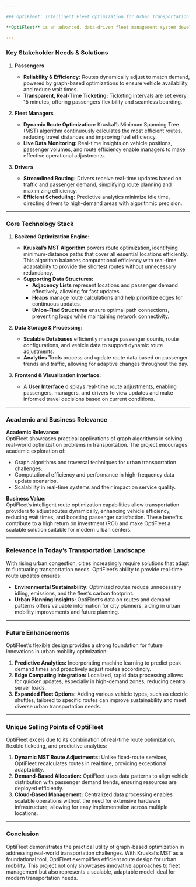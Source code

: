 ```yaml
---

### OptiFleet: Intelligent Fleet Optimization for Urban Transportation

**OptiFleet** is an advanced, data-driven fleet management system developed to optimize transportation across high-demand locations in Bangalore. The project leverages Kruskal's algorithm and other graph-based methodologies to dynamically adjust routes based on real-time passenger demand. Through its intelligent design, OptiFleet provides fleet managers with a powerful tool for ensuring efficient, timely service.

---
```


### Key Stakeholder Needs & Solutions

1. **Passengers**  
   - **Reliability & Efficiency:** Routes dynamically adjust to match demand, powered by graph-based optimizations to ensure vehicle availability and reduce wait times.
   - **Transparent, Real-Time Ticketing:** Ticketing intervals are set every 15 minutes, offering passengers flexibility and seamless boarding.

2. **Fleet Managers**  
   - **Dynamic Route Optimization:** Kruskal’s Minimum Spanning Tree (MST) algorithm continuously calculates the most efficient routes, reducing travel distances and improving fuel efficiency.  
   - **Live Data Monitoring:** Real-time insights on vehicle positions, passenger volumes, and route efficiency enable managers to make effective operational adjustments.

3. **Drivers**  
   - **Streamlined Routing:** Drivers receive real-time updates based on traffic and passenger demand, simplifying route planning and maximizing efficiency.
   - **Efficient Scheduling:** Predictive analytics minimize idle time, directing drivers to high-demand areas with algorithmic precision.

---

### Core Technology Stack

1. **Backend Optimization Engine:**  
   - **Kruskal’s MST Algorithm** powers route optimization, identifying minimum-distance paths that cover all essential locations efficiently. This algorithm balances computational efficiency with real-time adaptability to provide the shortest routes without unnecessary redundancy.
   - **Supporting Data Structures:**  
     - **Adjacency Lists** represent locations and passenger demand effectively, allowing for fast updates.
     - **Heaps** manage route calculations and help prioritize edges for continuous updates.
     - **Union-Find Structures** ensure optimal path connections, preventing loops while maintaining network connectivity.

2. **Data Storage & Processing:**  
   - **Scalable Databases** efficiently manage passenger counts, route configurations, and vehicle data to support dynamic route adjustments.
   - **Analytics Tools** process and update route data based on passenger trends and traffic, allowing for adaptive changes throughout the day.

3. **Frontend & Visualization Interface:**  
   - A **User Interface** displays real-time route adjustments, enabling passengers, managers, and drivers to view updates and make informed travel decisions based on current conditions.

---

### Academic and Business Relevance

**Academic Relevance:**  
OptiFleet showcases practical applications of graph algorithms in solving real-world optimization problems in transportation. The project encourages academic exploration of:

   - Graph algorithms and traversal techniques for urban transportation challenges.
   - Computational efficiency and performance in high-frequency data update scenarios.
   - Scalability in real-time systems and their impact on service quality.

**Business Value:**  
OptiFleet’s intelligent route optimization capabilities allow transportation providers to adjust routes dynamically, enhancing vehicle efficiency, reducing wait times, and boosting passenger satisfaction. These benefits contribute to a high return on investment (ROI) and make OptiFleet a scalable solution suitable for modern urban centers.

---

### Relevance in Today’s Transportation Landscape

With rising urban congestion, cities increasingly require solutions that adapt to fluctuating transportation needs. OptiFleet’s ability to provide real-time route updates ensures:

- **Environmental Sustainability:** Optimized routes reduce unnecessary idling, emissions, and the fleet’s carbon footprint.
- **Urban Planning Insights:** OptiFleet’s data on routes and demand patterns offers valuable information for city planners, aiding in urban mobility improvements and future planning.

---

### Future Enhancements

OptiFleet’s flexible design provides a strong foundation for future innovations in urban mobility optimization:

1. **Predictive Analytics:** Incorporating machine learning to predict peak demand times and proactively adjust routes accordingly.
2. **Edge Computing Integration:** Localized, rapid data processing allows for quicker updates, especially in high-demand zones, reducing central server loads.
3. **Expanded Fleet Options:** Adding various vehicle types, such as electric shuttles, tailored to specific routes can improve sustainability and meet diverse urban transportation needs.

---

### Unique Selling Points of OptiFleet

OptiFleet excels due to its combination of real-time route optimization, flexible ticketing, and predictive analytics:

1. **Dynamic MST Route Adjustments:** Unlike fixed-route services, OptiFleet recalculates routes in real time, providing exceptional adaptability.
2. **Demand-Based Allocation:** OptiFleet uses data patterns to align vehicle distribution with passenger demand trends, ensuring resources are deployed efficiently.
3. **Cloud-Based Management:** Centralized data processing enables scalable operations without the need for extensive hardware infrastructure, allowing for easy implementation across multiple locations.

---

### Conclusion

OptiFleet demonstrates the practical utility of graph-based optimization in addressing real-world transportation challenges. With Kruskal’s MST as a foundational tool, OptiFleet exemplifies efficient route design for urban mobility. This project not only showcases innovative approaches to fleet management but also represents a scalable, adaptable model ideal for modern transportation needs.
